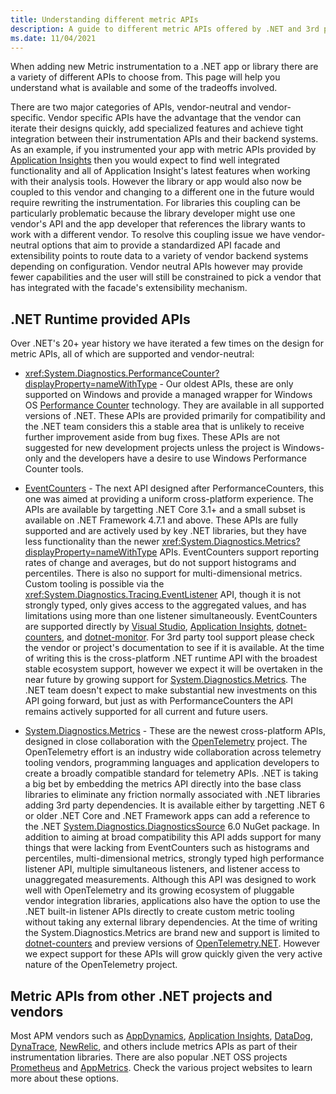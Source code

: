 ```yaml
---
title: Understanding different metric APIs
description: A guide to different metric APIs offered by .NET and 3rd parties
ms.date: 11/04/2021
---
```


When adding new Metric instrumentation to a .NET app or library there are a variety of different APIs to choose from. This page
will help you understand what is available and some of the tradeoffs involved.

There are two major categories of APIs, vendor-neutral and vendor-specific.
Vendor specific APIs have the advantage that the vendor can iterate their designs quickly, add specialized features and achieve
tight integration between their instrumentation APIs and their backend systems. As an example, if you instrumented your app with
metric APIs provided by  [Application Insights](https://docs.microsoft.com/azure/azure-monitor/app/app-insights-overview) then
you would expect to find well integrated functionality and all of Application Insight's latest features when working with their
analysis tools. However the library or app would also now be coupled to this vendor and changing to a different one in the future
would require rewriting the instrumentation. For libraries this coupling can be particularly problematic because the library
developer might use one vendor's API and the app developer that references the library wants to work with a different vendor.
To resolve this coupling issue we have vendor-neutral options that aim to provide a standardized API facade and extensibility
points to route data to a variety of vendor backend systems depending on configuration. Vendor neutral APIs however may provide
fewer capabilities and the user will still be constrained to pick a vendor that has integrated with the facade's extensibility
mechanism.

## .NET Runtime provided APIs

Over .NET's 20+ year history we have iterated a few times on the design for metric APIs, all of which are supported and vendor-neutral:

- <xref:System.Diagnostics.PerformanceCounter?displayProperty=nameWithType> - Our oldest APIs, these are only supported on Windows and provide
a managed wrapper for Windows OS [Performance Counter](https://docs.microsoft.com/windows/win32/perfctrs/performance-counters-portal)
technology. They are available in all supported versions of .NET. These APIs are provided primarily for compatibility and the .NET team
considers this a stable area that is unlikely to receive further improvement aside from bug fixes. These APIs are not suggested
for new development projects unless the project is Windows-only and the developers have a desire to use Windows Performance Counter
tools.

- [EventCounters](event-counters.md) - The next API designed after PerformanceCounters, this one was aimed at providing a uniform
cross-platform experience. The APIs are available by targetting .NET Core 3.1+ and a small subset is available on .NET Framework 4.7.1
and above. These APIs are fully supported and are actively used by key .NET libraries, but they
have less functionality than the newer <xref:System.Diagnostics.Metrics?displayProperty=nameWithType> APIs. EventCounters support reporting
rates of change and averages, but do not support histograms and percentiles. There is also no support for multi-dimensional metrics. Custom
tooling is possible via the <xref:System.Diagnostics.Tracing.EventListener> API, though it is not strongly typed, only gives
access to the aggregated values, and has limitations using more than one listener simultaneously. EventCounters are supported directly by
[Visual Studio](https://docs.microsoft.com/en-us/visualstudio/profiling/dotnet-counters-tool?view=vs-2019), 
[Application Insights](https://docs.microsoft.com/azure/azure-monitor/app/eventcounters),
[dotnet-counters](dotnet-counters.md), and [dotnet-monitor](https://devblogs.microsoft.com/dotnet/introducing-dotnet-monitor/). For 3rd
party tool support please check the vendor or project's documentation to see if it is available.
At the time of writing this is the cross-platform .NET runtime API with the broadest stable ecosystem support, however we expect it will be
overtaken in the near future by growing support for [System.Diagnostics.Metrics](metrics-instrumentation.md). The .NET team doesn't expect to
make substantial new investments on this API going forward, but just as with PerformanceCounters the API remains actively supported for all
current and future users.

- [System.Diagnostics.Metrics](metrics-instrumentation.md) - These are the newest cross-platform APIs, designed in close collaboration with the
[OpenTelemetry](https://opentelemetry.io/) project. The OpenTelemetry effort is an industry wide collaboration across telemetry tooling vendors, 
programming languages and application developers to create a broadly compatible standard for telemetry APIs. .NET is taking a big bet by embedding
the metrics API directly into the base class libraries to eliminate any friction normally associated with .NET libraries adding 3rd party
dependencies. It is available either by targetting .NET 6 or older .NET Core and .NET Framework apps can add a reference to the .NET
[System.Diagnostics.DiagnosticsSource](https://www.nuget.org/packages/System.Diagnostics.DiagnosticSource) 6.0 NuGet package. In addition to
aiming at broad compatibility this API adds support for many things that were lacking from EventCounters such as histograms
and percentiles, multi-dimensional metrics, strongly typed high performance listener API, multiple simultaneous listeners, and
listener access to unaggregated measurements. Although this API was designed to work well with OpenTelemetry and its growing ecosystem
of pluggable vendor integration libraries, applications also have the option to use the .NET built-in listener APIs directly to create custom
metric tooling without taking any external library dependencies. At the time of writing the System.Diagnostics.Metrics are brand new and support
is limited to [dotnet-counters](dotnet-counters.md) and preview versions of [OpenTelemetry.NET](https://opentelemetry.io/docs/net/). However
we expect support for these APIs will grow quickly given the very active nature of the OpenTelemetry project.


## Metric APIs from other .NET projects and vendors

Most APM vendors such as [AppDynamics](https://www.appdynamics.com/), 
[Application Insights](https://docs.microsoft.com/azure/azure-monitor/app/app-insights-overview),
[DataDog](https://www.datadoghq.com/), [DynaTrace](https://www.dynatrace.com/),
[NewRelic](https://newrelic.com/), and others include metrics APIs as part of their instrumentation
libraries. There are also popular .NET OSS projects
[Prometheus](https://github.com/prometheus-net/prometheus-net) and [AppMetrics](https://www.app-metrics.io/).
Check the various project websites to learn more about these options.